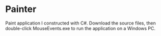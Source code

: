 # Painter
Paint application I constructed with C#.
Download the source files, then double-click MouseEvents.exe to run the application on a Windows PC.
